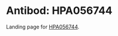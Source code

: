 # Antibod: HPA056744


    


Landing page for [HPA056744](http://www.proteinatlas.org/search/HPA056744).
